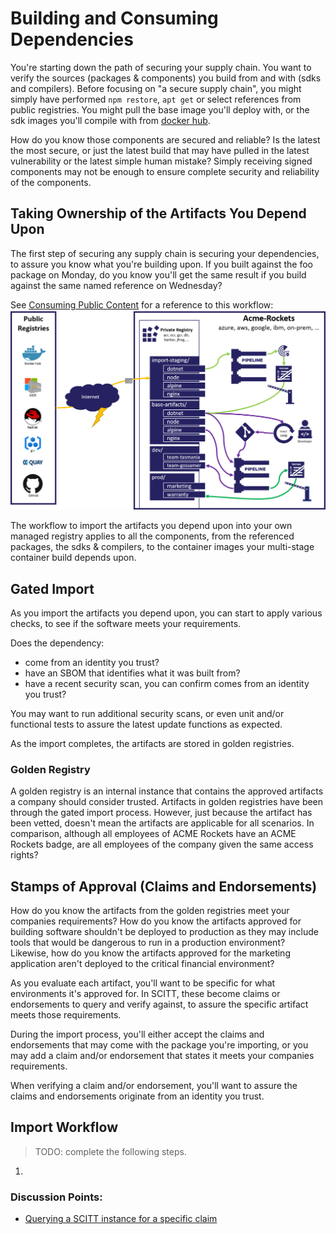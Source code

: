 # Building and Consuming Dependencies

You're starting down the path of securing your supply chain. You want to verify the sources (packages & components) you build from and with (sdks and compilers).
Before focusing on "a secure supply chain", you might simply have performed `npm restore`, `apt get` or select references from public registries. You might pull the base image you'll deploy with, or the sdk images you'll compile with from [docker hub][docker-hub]. 

How do you know those components are secured and reliable?
Is the latest the most secure, or just the latest build that may have pulled in the latest vulnerability or the latest simple human mistake?
Simply receiving signed components may not be enough to ensure complete security and reliability of the components.

## Taking Ownership of the Artifacts You Depend Upon

The first step of securing any supply chain is securing your dependencies, to assure you know what you're building upon. If you built against the foo package on Monday, do you know you'll get the same result if you build against the same named reference on Wednesday?

See [Consuming Public Content](https://opencontainers.org/posts/blog/2020-10-30-consuming-public-content/) for a reference to this workflow:
<img src="./../assets/oci-consuming-public-content.png" alt="Consuming Public Content" style="width:600px;"/>

The workflow to import the artifacts you depend upon into your own managed registry applies to all the components, from the referenced packages, the sdks & compilers, to the container images your multi-stage container build depends upon.

## Gated Import

As you import the artifacts you depend upon, you can start to apply various checks, to see if the software meets your requirements. 

Does the dependency:

- come from an identity you trust?
- have an SBOM that identifies what it was built from?
- have a recent security scan, you can confirm comes from an identity you trust?

You may want to run additional security scans, or even unit and/or functional tests to assure the latest update functions as expected.

As the import completes, the artifacts are stored in golden registries.

### Golden Registry

A golden registry is an internal instance that contains the approved artifacts a company should consider trusted.
Artifacts in golden registries have been through the gated import process.
However, just because the artifact has been vetted, doesn't mean the artifacts are applicable for all scenarios.
In comparison, although all employees of ACME Rockets have an ACME Rockets badge, are all employees of the company given the same access rights?

## Stamps of Approval (Claims and Endorsements)

How do you know the artifacts from the golden registries meet your companies requirements?
How do you know the artifacts approved for building software shouldn't be deployed to production as they may include tools that would be dangerous to run in a production environment?
Likewise, how do you know the artifacts approved for the marketing application aren't deployed to the critical financial environment?

As you evaluate each artifact, you'll want to be specific for what environments it's approved for. In SCITT, these become claims or endorsements to query and verify against, to assure the specific artifact meets those requirements.

During the import process, you'll either accept the claims and endorsements that may come with the package you're importing, or you may add a claim and/or endorsement that states it meets your companies requirements.

When verifying a claim and/or endorsement, you'll want to assure the claims and endorsements originate from an identity you trust.

## Import Workflow

> TODO: complete the following steps.
1. 

### Discussion Points:

- [Querying a SCITT instance for a specific claim](../scitt-components/claim-endorsement-spec.md)


[docker-hub]: http://hub.docker.com/